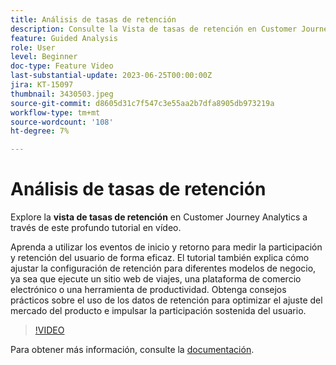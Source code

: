 ```yaml
---
title: Análisis de tasas de retención
description: Consulte la Vista de tasas de retención en Customer Journey Analytics. Aprenda a utilizar los eventos de inicio y retorno para medir la participación y retención del usuario de forma eficaz.
feature: Guided Analysis
role: User
level: Beginner
doc-type: Feature Video
last-substantial-update: 2023-06-25T00:00:00Z
jira: KT-15097
thumbnail: 3430503.jpeg
source-git-commit: d8605d31c7f547c3e55aa2b7dfa8905db973219a
workflow-type: tm+mt
source-wordcount: '108'
ht-degree: 7%

---
```


# Análisis de tasas de retención

Explore la **vista de tasas de retención** en Customer Journey Analytics a través de este profundo tutorial en vídeo.

Aprenda a utilizar los eventos de inicio y retorno para medir la participación y retención del usuario de forma eficaz. El tutorial también explica cómo ajustar la configuración de retención para diferentes modelos de negocio, ya sea que ejecute un sitio web de viajes, una plataforma de comercio electrónico o una herramienta de productividad. Obtenga consejos prácticos sobre el uso de los datos de retención para optimizar el ajuste del mercado del producto e impulsar la participación sostenida del usuario.

>[!VIDEO](https://video.tv.adobe.com/v/3430503/?learn=on)

Para obtener más información, consulte la [documentación](https://experienceleague.adobe.com/es/docs/analytics-platform/using/guided-analysis/retention/retention-rates).
